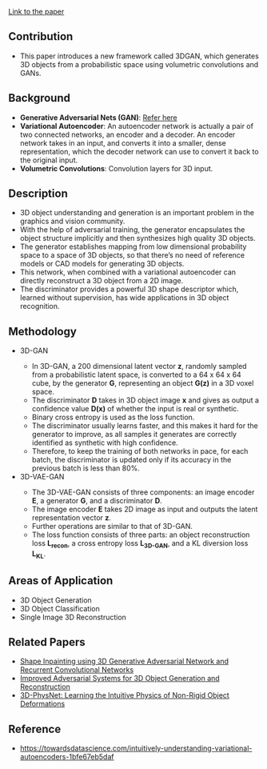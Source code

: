 <a href="http://3dgan.csail.mit.edu/papers/3dgan_nips.pdf" target="_blank">Link to the paper</a>

<h2>Contribution</h2>
<ul>
    <li>This paper introduces a new framework called 3DGAN, which generates 3D objects from a probabilistic space using volumetric convolutions and GANs.</li>
</ul>

<h2>Background</h2>
<ul>
    <li><strong>Generative Adversarial Nets (GAN)</strong>: <a href="https://akashbangera758.github.io/blog/2018/generative-adversarial-nets/" target="_blank">Refer here</a></li>
    <li><strong>Variational Autoencoder</strong>: An autoencoder network is actually a pair of two connected networks, an encoder and a decoder. An encoder network takes in an input, and converts it into a smaller, dense representation, which the decoder network can use to convert it back to the original input.</li>
    <li><strong>Volumetric Convolutions</strong>: Convolution layers for 3D input.</li>
</ul>

<h2>Description</h2>
<ul>
    <li>3D object understanding and generation is an important problem in the graphics and vision community.</li>
    <li>With the help of adversarial training, the generator encapsulates the object structure implicitly and then synthesizes high quality 3D objects.</li>
    <li>The generator establishes mapping from low dimensional probability space to a space of 3D objects, so that there’s no need of reference models or CAD models for generating 3D objects.</li>
    <li>This network, when combined with a variational autoencoder can directly reconstruct a 3D object from a 2D image.</li>
    <li>The discriminator provides a powerful 3D shape descriptor which, learned without supervision, has wide applications in 3D object recognition.</li>
</ul>

<h2>Methodology</h2>
<ul>
    <li>3D-GAN</li>
        <ul>
            <li type="circle">In 3D-GAN, a 200 dimensional latent vector <strong>z</strong>, randomly sampled from a probabilistic latent space, is converted to a 64 x 64 x 64 cube, by the generator <strong>G</strong>, representing an object <strong>G(z)</strong> in a 3D voxel space.</li>
            <li type="circle">The discriminator <strong>D</strong> takes in 3D object image <strong>x</strong> and gives as output a confidence value <strong>D(x)</strong> of whether the input is real or synthetic.</li>
            <li type="circle">Binary cross entropy is used as the loss function.</li>
            <li type="circle">The discriminator usually learns faster, and this makes it hard for the generator to improve, as all samples it generates are correctly identified as synthetic with high confidence.</li>
            <li type="circle">Therefore, to keep the training of both networks in pace, for each batch, the discriminator is updated only if its accuracy in the previous batch is less than 80%.</li>
        </ul>
    <li>3D-VAE-GAN</li>
        <ul>
            <li type="circle">The 3D-VAE-GAN consists of three components: an image encoder <strong>E</strong>, a generator <strong>G</strong>, and a discriminator <strong>D</strong>.</li>
            <li type="circle">The image encoder <strong>E</strong> takes 2D image as input and outputs the latent representation vector <strong>z</strong>.</li>
            <li type="circle">Further operations are similar to that of 3D-GAN.</li>
            <li type="circle">The loss function consists of three parts: an object reconstruction loss <strong>L<sub>recon</sub></strong>, a cross entropy loss <strong>L<sub>3D-GAN</sub></strong>, and a KL diversion loss <strong>L<sub>KL</sub></strong>.</li>
        </ul>
</ul>

<h2>Areas of Application</h2>
<ul>
    <li>3D Object Generation</li>
    <li>3D Object Classification</li>
    <li>Single Image 3D Reconstruction</li>
</ul>

<h2>Related Papers</h2>
<ul>
    <li><a href="https://arxiv.org/pdf/1711.06375.pdf" target="_blank">Shape Inpainting using 3D Generative Adversarial Network and Recurrent Convolutional Networks</a></li>
    <li><a href="https://arxiv.org/pdf/1707.09557.pdf" target="_blank">Improved Adversarial Systems for 3D Object Generation and Reconstruction</a></li>
    <li><a href="https://arxiv.org/pdf/1805.00328.pdf" target="_blank">3D-PhysNet: Learning the Intuitive Physics of Non-Rigid Object Deformations</a></li>
</ul>

<h2>Reference</h2>
<ul>
    <li><a href="https://towardsdatascience.com/intuitively-understanding-variational-autoencoders-1bfe67eb5daf" target="_blank">https://towardsdatascience.com/intuitively-understanding-variational-autoencoders-1bfe67eb5daf</a></li>
</ul>
